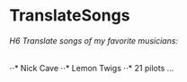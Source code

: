 # TranslateSongs
###### H6 Translate songs of my favorite musicians:
 ⋅⋅* Nick Cave
 ⋅⋅* Lemon Twigs
 ⋅⋅* 21 pilots
 ...
